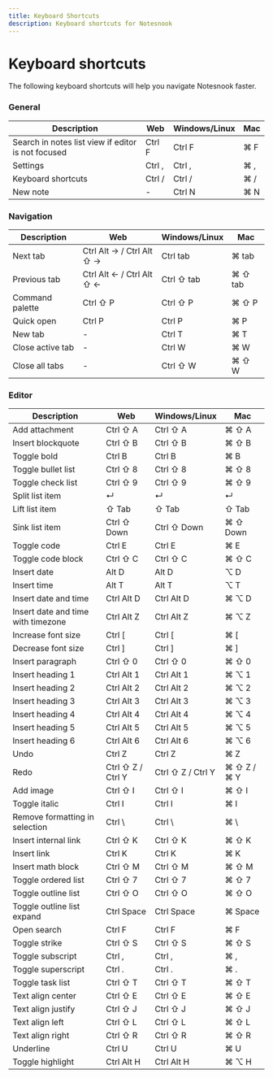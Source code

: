 ```yaml
---
title: Keyboard Shortcuts
description: Keyboard shortcuts for Notesnook
---
```


# Keyboard shortcuts

The following keyboard shortcuts will help you navigate Notesnook faster.

### General

| Description                                        | Web    | Windows/Linux | Mac |
| -------------------------------------------------- | ------ | ------------- | --- |
| Search in notes list view if editor is not focused | Ctrl F | Ctrl F        | ⌘ F |
| Settings                                           | Ctrl , | Ctrl ,        | ⌘ , |
| Keyboard shortcuts                                 | Ctrl / | Ctrl /        | ⌘ / |
| New note                                           | -      | Ctrl N        | ⌘ N |

### Navigation

| Description      | Web                       | Windows/Linux | Mac     |
| ---------------- | ------------------------- | ------------- | ------- |
| Next tab         | Ctrl Alt → / Ctrl Alt ⇧ → | Ctrl tab      | ⌘ tab   |
| Previous tab     | Ctrl Alt ← / Ctrl Alt ⇧ ← | Ctrl ⇧ tab    | ⌘ ⇧ tab |
| Command palette  | Ctrl ⇧ P                  | Ctrl ⇧ P      | ⌘ ⇧ P   |
| Quick open       | Ctrl P                    | Ctrl P        | ⌘ P     |
| New tab          | -                         | Ctrl T        | ⌘ T     |
| Close active tab | -                         | Ctrl W        | ⌘ W     |
| Close all tabs   | -                         | Ctrl ⇧ W      | ⌘ ⇧ W   |

### Editor

| Description                        | Web               | Windows/Linux     | Mac         |
| ---------------------------------- | ----------------- | ----------------- | ----------- |
| Add attachment                     | Ctrl ⇧ A          | Ctrl ⇧ A          | ⌘ ⇧ A       |
| Insert blockquote                  | Ctrl ⇧ B          | Ctrl ⇧ B          | ⌘ ⇧ B       |
| Toggle bold                        | Ctrl B            | Ctrl B            | ⌘ B         |
| Toggle bullet list                 | Ctrl ⇧ 8          | Ctrl ⇧ 8          | ⌘ ⇧ 8       |
| Toggle check list                  | Ctrl ⇧ 9          | Ctrl ⇧ 9          | ⌘ ⇧ 9       |
| Split list item                    | ↵                 | ↵                 | ↵           |
| Lift list item                     | ⇧ Tab             | ⇧ Tab             | ⇧ Tab       |
| Sink list item                     | Ctrl ⇧ Down       | Ctrl ⇧ Down       | ⌘ ⇧ Down    |
| Toggle code                        | Ctrl E            | Ctrl E            | ⌘ E         |
| Toggle code block                  | Ctrl ⇧ C          | Ctrl ⇧ C          | ⌘ ⇧ C       |
| Insert date                        | Alt D             | Alt D             | ⌥ D         |
| Insert time                        | Alt T             | Alt T             | ⌥ T         |
| Insert date and time               | Ctrl Alt D        | Ctrl Alt D        | ⌘ ⌥ D       |
| Insert date and time with timezone | Ctrl Alt Z        | Ctrl Alt Z        | ⌘ ⌥ Z       |
| Increase font size                 | Ctrl [            | Ctrl [            | ⌘ [         |
| Decrease font size                 | Ctrl ]            | Ctrl ]            | ⌘ ]         |
| Insert paragraph                   | Ctrl ⇧ 0          | Ctrl ⇧ 0          | ⌘ ⇧ 0       |
| Insert heading 1                   | Ctrl Alt 1        | Ctrl Alt 1        | ⌘ ⌥ 1       |
| Insert heading 2                   | Ctrl Alt 2        | Ctrl Alt 2        | ⌘ ⌥ 2       |
| Insert heading 3                   | Ctrl Alt 3        | Ctrl Alt 3        | ⌘ ⌥ 3       |
| Insert heading 4                   | Ctrl Alt 4        | Ctrl Alt 4        | ⌘ ⌥ 4       |
| Insert heading 5                   | Ctrl Alt 5        | Ctrl Alt 5        | ⌘ ⌥ 5       |
| Insert heading 6                   | Ctrl Alt 6        | Ctrl Alt 6        | ⌘ ⌥ 6       |
| Undo                               | Ctrl Z            | Ctrl Z            | ⌘ Z         |
| Redo                               | Ctrl ⇧ Z / Ctrl Y | Ctrl ⇧ Z / Ctrl Y | ⌘ ⇧ Z / ⌘ Y |
| Add image                          | Ctrl ⇧ I          | Ctrl ⇧ I          | ⌘ ⇧ I       |
| Toggle italic                      | Ctrl I            | Ctrl I            | ⌘ I         |
| Remove formatting in selection     | Ctrl \            | Ctrl \            | ⌘ \         |
| Insert internal link               | Ctrl ⇧ K          | Ctrl ⇧ K          | ⌘ ⇧ K       |
| Insert link                        | Ctrl K            | Ctrl K            | ⌘ K         |
| Insert math block                  | Ctrl ⇧ M          | Ctrl ⇧ M          | ⌘ ⇧ M       |
| Toggle ordered list                | Ctrl ⇧ 7          | Ctrl ⇧ 7          | ⌘ ⇧ 7       |
| Toggle outline list                | Ctrl ⇧ O          | Ctrl ⇧ O          | ⌘ ⇧ O       |
| Toggle outline list expand         | Ctrl Space        | Ctrl Space        | ⌘ Space     |
| Open search                        | Ctrl F            | Ctrl F            | ⌘ F         |
| Toggle strike                      | Ctrl ⇧ S          | Ctrl ⇧ S          | ⌘ ⇧ S       |
| Toggle subscript                   | Ctrl ,            | Ctrl ,            | ⌘ ,         |
| Toggle superscript                 | Ctrl .            | Ctrl .            | ⌘ .         |
| Toggle task list                   | Ctrl ⇧ T          | Ctrl ⇧ T          | ⌘ ⇧ T       |
| Text align center                  | Ctrl ⇧ E          | Ctrl ⇧ E          | ⌘ ⇧ E       |
| Text align justify                 | Ctrl ⇧ J          | Ctrl ⇧ J          | ⌘ ⇧ J       |
| Text align left                    | Ctrl ⇧ L          | Ctrl ⇧ L          | ⌘ ⇧ L       |
| Text align right                   | Ctrl ⇧ R          | Ctrl ⇧ R          | ⌘ ⇧ R       |
| Underline                          | Ctrl U            | Ctrl U            | ⌘ U         |
| Toggle highlight                   | Ctrl Alt H        | Ctrl Alt H        | ⌘ ⌥ H       |
